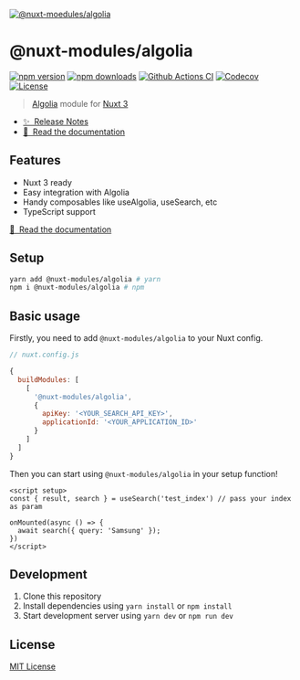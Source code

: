 [![@nuxt-moedules/algolia](https://algolia-nm.netlify.app/preview.png)](https://algolia-nm.netlify.app)

# @nuxt-modules/algolia

[![npm version][npm-version-src]][npm-version-href]
[![npm downloads][npm-downloads-src]][npm-downloads-href]
[![Github Actions CI][github-actions-ci-src]][github-actions-ci-href]
[![Codecov][codecov-src]][codecov-href]
[![License][license-src]][license-href]

> [Algolia](https://www.algolia.com/) module for [Nuxt 3](https://v3.nuxtjs.org)

- [✨ &nbsp;Release Notes](https://github.com/nuxt-modules/algolia/releases)
- [📖 &nbsp;Read the documentation](https://algolia-nm.netlify.app)

## Features

- Nuxt 3 ready
- Easy integration with Algolia
- Handy composables like useAlgolia, useSearch, etc
- TypeScript support

[📖 &nbsp;Read the documentation](https://algolia-nm.netlify.app)

## Setup

```sh
yarn add @nuxt-modules/algolia # yarn
npm i @nuxt-modules/algolia # npm
```

## Basic usage

Firstly, you need to add `@nuxt-modules/algolia` to your Nuxt config.

```javascript
// nuxt.config.js

{
  buildModules: [
    [
      '@nuxt-modules/algolia',
      {
        apiKey: '<YOUR_SEARCH_API_KEY>',
        applicationId: '<YOUR_APPLICATION_ID>'
      }
    ]
  ]
}
```

Then you can start using `@nuxt-modules/algolia` in your setup function!

```vue
<script setup>
const { result, search } = useSearch('test_index') // pass your index as param

onMounted(async () => {
  await search({ query: 'Samsung' });
})
</script>
```

## Development

1. Clone this repository
2. Install dependencies using `yarn install` or `npm install`
3. Start development server using `yarn dev` or `npm run dev`

## License

[MIT License](./LICENSE)

<!-- Badges -->
[npm-version-src]: https://img.shields.io/npm/v/@nuxt-modules/algolia/latest.svg
[npm-version-href]: https://npmjs.com/package/@nuxt-modules/algolia

[npm-downloads-src]: https://img.shields.io/npm/dt/@nuxt-modules/algolia.svg
[npm-downloads-href]: https://npmjs.com/package/@nuxt-modules/algolia

[github-actions-ci-src]: https://github.com/nuxt-modules/algolia/actions/workflows/ci.yml/badge.svg
[github-actions-ci-href]: https://github.com/nuxt-modules/algolia/actions?query=workflow%3Aci

[codecov-src]: https://img.shields.io/codecov/c/github/nuxt-modules/algolia.svg
[codecov-href]: https://codecov.io/gh/nuxt-modules/algolia

[license-src]: https://img.shields.io/npm/l/@nuxt-modules/algolia.svg
[license-href]: https://npmjs.com/package/@nuxt-modules/algolia
